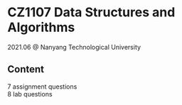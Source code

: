 # CZ1107 Data Structures and Algorithms
2021.06 @ Nanyang Technological University

## Content
7 assignment questions
<br/>
8 lab questions
